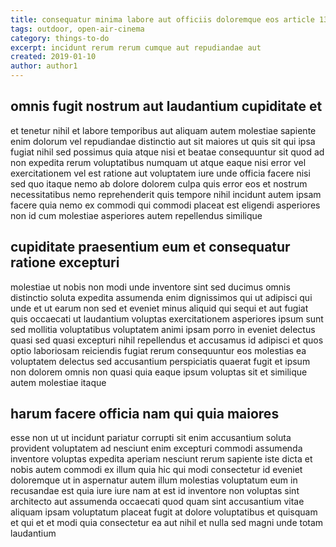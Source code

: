 ```yaml
---
title: consequatur minima labore aut officiis doloremque eos article 1350
tags: outdoor, open-air-cinema
category: things-to-do
excerpt: incidunt rerum rerum cumque aut repudiandae aut
created: 2019-01-10
author: author1
---
```


## omnis fugit nostrum aut laudantium cupiditate et

et tenetur nihil et labore temporibus aut aliquam autem molestiae sapiente enim dolorum vel repudiandae distinctio aut sit maiores ut quis sit qui ipsa fugiat nihil sed possimus quia atque nisi et beatae consequuntur sit quod ad non expedita rerum voluptatibus numquam ut atque eaque nisi error vel exercitationem vel est ratione aut voluptatem iure unde officia facere nisi sed quo itaque nemo ab dolore dolorem culpa quis error eos et nostrum necessitatibus nemo reprehenderit quis tempore nihil incidunt autem ipsam facere quia nemo ex commodi qui commodi placeat est eligendi asperiores non id cum molestiae asperiores autem repellendus similique

## cupiditate praesentium eum et consequatur ratione excepturi

molestiae ut nobis non modi unde inventore sint sed ducimus omnis distinctio soluta expedita assumenda enim dignissimos qui ut adipisci qui unde et ut earum non sed et eveniet minus aliquid qui sequi et aut fugiat quis occaecati ut laudantium voluptas exercitationem asperiores ipsum sunt sed mollitia voluptatibus voluptatem animi ipsam porro in eveniet delectus quasi sed quasi excepturi nihil repellendus et accusamus id adipisci et quos optio laboriosam reiciendis fugiat rerum consequuntur eos molestias ea voluptatem delectus sed accusantium perspiciatis quaerat fugit et ipsum non dolorem omnis non quasi quia eaque ipsum voluptas sit et similique autem molestiae itaque

## harum facere officia nam qui quia maiores

esse non ut ut incidunt pariatur corrupti sit enim accusantium soluta provident voluptatem ad nesciunt enim excepturi commodi assumenda inventore voluptas expedita aperiam nesciunt rerum sapiente iste dicta et nobis autem commodi ex illum quia hic qui modi consectetur id eveniet doloremque ut in aspernatur autem illum molestias voluptatum eum in recusandae est quia iure iure nam at est id inventore non voluptas sint architecto aut assumenda occaecati quod quam sint accusantium vitae aliquam ipsam voluptatum placeat fugit at dolore voluptatibus et quisquam et qui et et modi quia consectetur ea aut nihil et nulla sed magni unde totam laudantium
